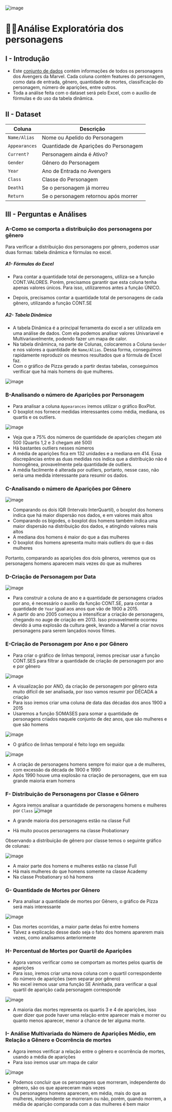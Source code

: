 ![image](https://github.com/user-attachments/assets/cff0c95e-0c60-4eeb-bdf1-8ef124a82011)

# 🦸‍♂️Análise Exploratória dos personagens

## I - Introdução
- Este [conjunto de dados](https://github.com/massis93/Projetos_Analise_Dados/blob/main/Excel/Avengers/Avengers.xlsx) contém informações de todos os personagens dos Avengers da Marvel. Cada coluna contém features do personagem, como data de entrada, gênero, quantidade de mortes, classificação do personagem, número de aparições, entre outros.
- Toda a análise feita com o dataset será pelo Excel, com o auxílio de fórmulas e do uso da tabela dinâmica.



## II - Dataset

| Coluna          | Descrição                                                  
|-|-|                            
| `Name/Alias`        | Nome ou Apelido do Personagem                                           
| `Appearances` | Quantidade de Aparições do Personagem              
| `Current?`       | Personagem ainda é Ativo? 
| `Gender`    	  | Gênero do Personagem
| `Year`    	  | Ano de Entrada no Avengers
| `Class`    	  | Classe do Personagem
| `Death1`    	  | Se o personagem já morreu
| `Return`    	  | Se o personagem retornou após morrer




## III - Perguntas e Análises

### A-Como se comporta a distribuição dos personagens por gênero
Para verificar a distribuição dos personagens por gênero, podemos usar duas formas: tabela dinâmica e fórmulas no excel.


##### A1- Fórmulas do Excel
- Para contar a quantidade total de personagens, utiliza-se a função CONT.VALORES. Porém, precisamos garantir que esta coluna tenha apenas valores únicos. Para isso, utilizaremos antes a função ÚNICO.
  
- Depois, precisamos contar a quantidade total de personagens de cada gênero, utilizando a função CONT.SE

##### A2- Tabela Dinâmica 
- A tabela Dinâmica é a principal ferramenta do excel a ser utilizada em uma análise de dados. Com ela podemos analisar valores Univariavel e Multivariavelmente, podendo fazer um mapa de calor.
- Na tabela dinâminca, na parte de Colunas, colocaremos a Coluna `Gender` e nos valores a quantidade de `Name/Alias`. Dessa forma, conseguimos rapidamente reproduzir os mesmos resultados que a fórmula de Excel faz.
- Com o gráfico de Pizza gerado a partir destas tabelas, conseguimos verificar que há mais homens do que mulheres.

![image](https://github.com/user-attachments/assets/bade755b-c6b8-4285-aec2-d86bc07bba99)

### B-Analisando o número de Aparições por Personagem
- Para analisar a coluna `Appearances` iremos utilizar o gráfico BoxPlot.
- O boxplot nos fornece medidas interessantes como média, mediana, os quartis e os outliers.

![image](https://github.com/user-attachments/assets/558225ec-fa36-4641-99d6-c37e932a7705)


- Veja que a 75% dos números de quantidade de aparições chegam até 500 (Quartis 1,2 e 3 chegam até 500)
- Há bastantes outliers nesses números
- A média de aparições fica em 132 unidades e a mediana em 414. Essa discrepâncias entre as duas medidas nos indica que a distribuição não é homogênea, provavelmente pela quantidade de outliers.
-  A média facilmente é alterada por outliers, portanto, nesse caso, não seria uma medida interessante para resumir os dados.

### C-Analisando o número de Aparições por Gênero

![image](https://github.com/user-attachments/assets/16489322-b58d-4e5e-a8f4-7c58f76656b3)


- Comparando os dois IQR (Intervalo InterQuartil), o boxplot dos homens indica que há maior dispersão nos dados, e em valores mais altos
- Comparando os bigodes, o boxplot dos homens também indica uma maior dispersão na distribuição dos dados, e atingindo valores mais altos
- A mediana dos homens é maior do que a das mulheres
- O boxplot dos homens apresenta muito mais outliers do que o das mulheres

Portanto, comparando as aparições dos dois gêneros, veremos que os personagens homens aparecem mais vezes do que as mulheres

### D-Criação de Personagem por Data
![image](https://github.com/user-attachments/assets/cafb8923-f1a9-46e5-8153-8331878fb57f)

- Para construir a coluna de ano e a quantidade de personagens criados por ano, é necessário o auxílio da função CONT.SE, para contar a quantidade de `Year` igual aos anos que vão de 1900 a 2015.
- A partir do ano 2005 começou a intensificar a criação de personagens, chegando no auge de criação em 2013. Isso provavelmente ocorreu devido á uma explosão da cultura geek, levando a Marvel a criar novos personagens para serem lançados novos filmes.


### E-Criação de Personagem por Ano e por Gênero
- Para criar o gráfico de linhas temporal, iremos precisar usar a função CONT.SES para filtrar a quantidade de criação de personagem por ano e por gênero
  
![image](https://github.com/user-attachments/assets/9f7a58c0-710d-4526-86b7-4a2ea561b182)

- A visualização por ANO, da criação de personagem por gênero esta muito difícil de ser analisada, por isso vamos resumir por DÉCADA a criação
- Para isso iremos criar uma coluna de data das décadas dos anos 1900 a 2015 
- Usaremos a função SOMASES para somar a quantidade de personagens criados naquele conjunto de dez anos, que são mulheres e que são homens

![image](https://github.com/user-attachments/assets/f485728a-39db-4ba3-b4a5-c26648b0c30f)

- O gráfico de linhas temporal é feito logo em seguida:

![image](https://github.com/user-attachments/assets/80d92312-6ad8-42a4-82f5-f875e60ff3a8)

- A criação de personagens homens sempre foi maior que a de mulheres, com excessão da década de 1900 e 1990
- Após 1990 houve uma explosão na criação de personagens, que em sua grande maioria eram homens

### F- Distribuição de Personagens por Classe e Gênero
- Agora iremos analisar a quantidade de personagens homens e mulheres por `Class`
![image](https://github.com/user-attachments/assets/63f239a6-3403-4220-ba45-751c24634411)


- A grande maioria dos personagens estão na classe Full
- Há muito poucos personagems na classe Probationary

Observando a distribuição de gênero por classe temos o seguinte gráfico de colunas:

![image](https://github.com/user-attachments/assets/166d4ecd-7c98-43f2-84be-e49f9da0ea91)

- A maior parte dos homens e mulheres estão na classe Full
- Há mais mulheres do que homens somente na classe Academy
- Na classe Probationary só há homens


### G- Quantidade de Mortes por Gênero
- Para analisar a quantidade de mortes por Gênero, o gráfico de Pizza será mais interessante

![image](https://github.com/user-attachments/assets/4db32c38-1206-4002-83dd-addfc737089e)
- Das mortes ocorridas, a maior parte delas foi entre homens
- Talvez a explicação desse dado seja o fato dos homens aparerem mais vezes, como analisamos anteriormente

### H- Percentual de Mortes por Quartil de Aparições
- Agora vamos verificar como se comportam as mortes pelos quartis de aparições
- Para isso, iremos criar uma nova coluna com o quartil correspondente do número de aparições (sem separar por gênero)
- No excel iremos usar uma função SE Aninhada, para verificar a qual quartil de aparição cada personagem corresponde

![image](https://github.com/user-attachments/assets/55322826-93d9-43bc-9935-e04556a17adf)

- A maioria das mortes representa os quartis 3 e 4 de aparições, isso quer dizer que pode haver uma relação entre aparecer mais e morrer ou quanto menos aparecer, menor a chance de ter alguma morte.

### I- Análise Multivariada do Número de Aparições Médio, em Relação a Gênero e Ocorrência de mortes
- Agora iremos verificar a relação entre o gênero e ocorrência de mortes, usando a média de aparições
- Para isso iremos usar um mapa de calor

![image](https://github.com/user-attachments/assets/f7cc0903-3a73-4dba-891d-ac937c27f8f5)

- Podemos concluir que os personagens que morreram, independente do gênero, são os que apareceram mais vezes
- Os personagens homens aparecem, em média, mais do que as mulheres, independente se morreram ou não, porém, quando morrem, a média de aparição comparada com a das mulheres é bem maior






  



  








